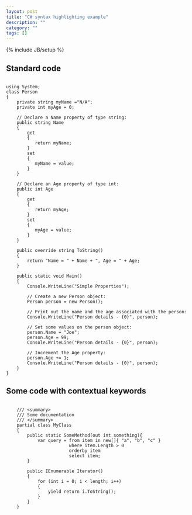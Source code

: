 ```yaml
---
layout: post
title: "C# syntax highlighting example"
description: ""
category: ""
tags: []
---
```

{% include JB/setup %}

## Standard code

<pre><code class="language-csharp">
using System;
class Person
{
    private string myName ="N/A";
    private int myAge = 0;

    // Declare a Name property of type string:
    public string Name
    {
        get 
        {
           return myName; 
        }
        set 
        {
           myName = value; 
        }
    }

    // Declare an Age property of type int:
    public int Age
    {
        get 
        { 
           return myAge; 
        }
        set 
        { 
           myAge = value; 
        }
    }

    public override string ToString()
    {
        return "Name = " + Name + ", Age = " + Age;
    }

    public static void Main()
    {
        Console.WriteLine("Simple Properties");

        // Create a new Person object:
        Person person = new Person();

        // Print out the name and the age associated with the person:
        Console.WriteLine("Person details - {0}", person);

        // Set some values on the person object:
        person.Name = "Joe";
        person.Age = 99;
        Console.WriteLine("Person details - {0}", person);

        // Increment the Age property:
        person.Age += 1;
        Console.WriteLine("Person details - {0}", person);
    }
}
</code></pre>

## Some code with contextual keywords

<pre><code class="language-csharp">
    /// &lt;summary>
    /// Some documentation
    /// &lt;/summary>
    partial class MyClass
    {
        public static SomeMethod(out int something){
            var query = from item in new[]{ "a", "b", "c" }
                        where item.Length > 0
                        orderby item
                        select item;
        }

        public IEnumerable<string> Iterator()
        {
            for (int i = 0; i < length; i++)
			{
                yield return i.ToString();
			}
        }
    }
</code></pre>
